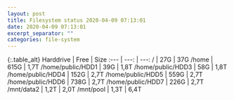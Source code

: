 ```yaml
---
layout: post
title: Filesystem status 2020-04-09 07:13:01
date: 2020-04-09 07:13:01
excerpt_separator: ""
categories: file-system
---
```

{:.table_alt}
Harddrive | Free | Size
:--- | ---: | ---:
/ | 27G | 37G
/home | 615G | 1,7T
/home/public/HDD1 | 39G | 1,8T
/home/public/HDD3 | 58G | 1,8T
/home/public/HDD4 | 152G | 2,7T
/home/public/HDD5 | 559G | 2,7T
/home/public/HDD6 | 738G | 2,7T
/home/public/HDD7 | 226G | 2,7T
/mnt/data2 | 1,2T | 2,0T
/mnt/pool | 1,3T | 6,4T
